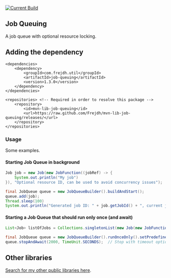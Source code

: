 [![Current Build](https://github.com/Frejdh/mvn-lib-job-queuing/actions/workflows/current-build.yml/badge.svg?branch=master)](https://github.com/Frejdh/mvn-lib-job-queuing/actions/workflows/current-build.yml)

Job Queuing
-
A job queue with optional resource locking.

## Adding the dependency
```
<dependencies>
    <dependency>
        <groupId>com.frejdh.util</groupId>
        <artifactId>job-queuing</artifactId>
        <version>1.3.0</version>
    </dependency>
</dependencies>

<repositories> <!-- Required in order to resolve this package -->
    <repository>
        <id>mvn-lib-job-queuing</id>
        <url>https://raw.github.com/Frejdh/mvn-lib-job-queuing/releases/</url>
    </repository>
</repositories>
```

### Usage
Some examples.

#### Starting Job Queue in background
````java
Job job = new Job(new JobFunction((jobRef) -> {
    System.out.println("My job")
}), "Optional resource ID, can be used to avoid concurrency issues");

final JobQueue queue = new JobQueueBuilder().buildAndStart();
queue.add(job);
Thread.sleep(100)
System.out.println("Generated job ID: " + job.getJobId() + ", current job status: " + job.getStatus());
````

#### Starting a Job Queue that should run only once (and await)
````java
List<Job> listOfJobs = Collections.singletonList(new Job(new JobFunction((jobRef) -> System.out.println("My job"))));

final JobQueue queue = new JobQueueBuilder().runOnceOnly().setPredefinedJobs(listOfJobs).buildAndStart();
queue.stopAndAwait(2000, TimeUnit.SECONDS);  // Stop with timeout option
````

## Other libraries
[Search for my other public libraries here](https://github.com/search?q=Frejdh%2Fmvn-lib-).
